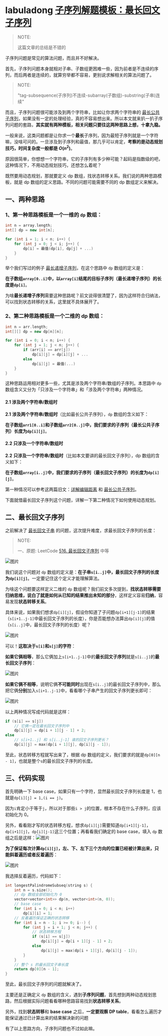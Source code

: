 # labuladong [子序列解题模板：最长回文子序列](https://mp.weixin.qq.com/s/zNai1pzXHeB2tQE6AdOXTA) 

> NOTE: 
>
> 这篇文章的总结是不错的
>
> 

子序列问题是常见的算法问题，而且并不好解决。

首先，子序列问题本身就相对子串、子数组更困难一些，因为前者是不连续的序列，而后两者是连续的，就算穷举都不容易，更别说求解相关的算法问题了。

> NOTE: 
>
> "tag-subsequence(子序列)不连续-subarray(子数组)-substring(子串)连续"
>
> 

而且，子序列问题很可能涉及到两个字符串，比如让你求两个字符串的 [最长公共子序列](http://mp.weixin.qq.com/s?__biz=MzAxODQxMDM0Mw==&mid=2247484486&idx=1&sn=0bdcb94c6390307ea32427757ec0072c&chksm=9bd7fa4eaca073583623cdb93b05dc9e1d0757b25697bb40b29b3e450124e929ff1a8eaac50f&scene=21#wechat_redirect)，如果没有一定的处理经验，真的不容易想出来。所以本文就来扒一扒子序列问题的套路，**其实就有两种模板，相关问题只要往这两种思路上想，十拿九稳。**

一般来说，这类问题都是让你求一个**最长**子序列，因为最短子序列就是一个字符嘛，没啥可问的。一旦涉及到子序列和最值，那几乎可以肯定，**考察的是动态规划技巧，时间复杂度一般都是 $O(n^2)$**。

原因很简单，你想想一个字符串，它的子序列有多少种可能？起码是指数级的吧，这种情况下，不用动态规划技巧，还想怎么着呢？

既然要用动态规划，那就要定义 dp 数组，找状态转移关系。我们说的两种思路模板，就是 dp 数组的定义思路。不同的问题可能需要不同的 dp 数组定义来解决。



## 一、两种思路

### 1、第一种思路模板是一个一维的 `dp` 数组：

```c++
int n = array.length;
int[] dp = new int[n];

for (int i = 1; i < n; i++) {
    for (int j = 0; j < i; j++) {
        dp[i] = 最值(dp[i], dp[j] + ...)
    }
}
```

举个我们写过的例子 [最长递增子序列](http://mp.weixin.qq.com/s?__biz=MzAxODQxMDM0Mw==&mid=2247484498&idx=1&sn=df58ef249c457dd50ea632f7c2e6e761&chksm=9bd7fa5aaca0734c29bcf7979146359f63f521e3060c2acbf57a4992c887aeebe2a9e4bd8a89&scene=21#wechat_redirect)，在这个思路中 `dp` 数组的定义是：

**在子数组`array[0..i]`中，以`array[i]`结尾的目标子序列（最长递增子序列）的长度是`dp[i]`**。

为啥**最长递增子序列**需要这种思路呢？前文说得很清楚了，因为这样符合归纳法，可以找到状态转移的关系，这里就不具体展开了。

### 2、第二种思路模板是一个二维的 dp 数组：

```c++
int n = arr.length;
int[][] dp = new dp[n][n];

for (int i = 0; i < n; i++) {
    for (int j = 1; j < n; j++) {
        if (arr[i] == arr[j]) 
            dp[i][j] = dp[i][j] + ...
        else
            dp[i][j] = 最值(...)
    }
}
```

这种思路运用相对更多一些，尤其是涉及两个字符串/数组的子序列。本思路中 `dp` 数组含义又分为「只涉及一个字符串」和「涉及两个字符串」两种情况。



#### 2.1 涉及两个字符串/数组时

**2.1** **涉及两个字符串/数组时**（比如最长公共子序列），`dp` 数组的含义如下：

**在子数组`arr1[0..i]`和子数组`arr2[0..j]`中，我们要求的子序列（最长公共子序列）长度为`dp[i][j]`**。



#### 2.2 只涉及一个字符串/数组时

**2.2** **只涉及一个字符串/数组时**（比如本文要讲的最长回文子序列），dp 数组的含义如下：

**在子数组`array[i..j]`中，我们要求的子序列（最长回文子序列）的长度为`dp[i][j]`**。



第一种情况可以参考这两篇旧文：[详解编辑距离](http://mp.weixin.qq.com/s?__biz=MzAxODQxMDM0Mw==&mid=2247484484&idx=1&sn=74594297022c84952162a68b7f739133&chksm=9bd7fa4caca0735a1364dd13901311ecd6ec4913c8db05a1ff6cae8f069627eebe8d651bbeb1&scene=21#wechat_redirect) 和 [最长公共子序列](http://mp.weixin.qq.com/s?__biz=MzAxODQxMDM0Mw==&mid=2247484486&idx=1&sn=0bdcb94c6390307ea32427757ec0072c&chksm=9bd7fa4eaca073583623cdb93b05dc9e1d0757b25697bb40b29b3e450124e929ff1a8eaac50f&scene=21#wechat_redirect)。

下面就借最长回文子序列这个问题，详解一下第二种情况下如何使用动态规划。

## 二、最长回文子序列

之前解决了 [最长回文子串](http://mp.weixin.qq.com/s?__biz=MzAxODQxMDM0Mw==&mid=2247484471&idx=1&sn=7c26d04a1f035770920d31377a1ebd42&chksm=9bd7fa3faca07329189e9e8b51e1a665166946b66b8e8978299ba96d5f2c0d3eafa7db08b681&scene=21#wechat_redirect) 的问题，这次提升难度，求最长回文子序列的长度：

> NOTE: 
>
> 一、原题: LeetCode [516. 最长回文子序列](https://leetcode-cn.com/problems/longest-palindromic-subsequence/) 中等
>
> 

![图片](https://mmbiz.qpic.cn/sz_mmbiz_png/gibkIz0MVqdFjEFoaWTqbOjulXH3dD7oeNDMeJTtbsO812yXRGbFzr1WibU2dfJfFibHmicIc9cEUJfjJR8nwrW3uA/640?wx_fmt=png&tp=webp&wxfrom=5&wx_lazy=1&wx_co=1)

我们说这个问题对 `dp` 数组的定义是：**在子串`s[i..j]`中，最长回文子序列的长度为`dp[i][j]`**。一定要记住这个定义才能理解算法。

为啥这个问题要这样定义二维的 `dp` 数组呢？我们前文多次提到，**找状态转移需要归纳思维，说白了就是如何从已知的结果推出未知的部分**，这样定义容易**归纳**，容易发现**状态转移关系**。

具体来说，如果我们想求`dp[i][j]`，假设你知道了子问题`dp[i+1][j-1]`的结果（`s[i+1..j-1]`中最长回文子序列的长度），你是否能想办法算出`dp[i][j]`的值（`s[i..j]`中，最长回文子序列的长度）呢？

![图片](https://mmbiz.qpic.cn/sz_mmbiz_jpg/gibkIz0MVqdFjEFoaWTqbOjulXH3dD7oeJNmn40toAKJUib1VG0ibH13tAe56cgjOlvOG9KFh0icTvu44wFsBIWeLg/640?wx_fmt=jpeg&tp=webp&wxfrom=5&wx_lazy=1&wx_co=1)

可以！**这取决于`s[i]`和`s[j]`的字符**：

**如果它俩相等**，那么它俩加上`s[i+1..j-1]`中的**最长回文子序列**就是`s[i..j]`的**最长回文子序列**：

![图片](https://mmbiz.qpic.cn/sz_mmbiz_jpg/gibkIz0MVqdFjEFoaWTqbOjulXH3dD7oeKFWfapLsB9crRHrsefjciaBQWhuqHzW8f9V1uK5dAvZwL7jTxTXIbwA/640?wx_fmt=jpeg&tp=webp&wxfrom=5&wx_lazy=1&wx_co=1)

**如果它俩不相等**，说明它俩**不可能同时**出现在`s[i..j]`的最长回文子序列中，那么把它俩**分别**加入`s[i+1..j-1]`中，看看哪个子串产生的回文子序列更长即可：

![图片](https://mmbiz.qpic.cn/sz_mmbiz_jpg/gibkIz0MVqdFjEFoaWTqbOjulXH3dD7oeSicRgnR4aEScQOYo5Nx3JWrMq34KzDhdicFyRJwiaKVCEbnicGxcs887gg/640?wx_fmt=jpeg&tp=webp&wxfrom=5&wx_lazy=1&wx_co=1)

以上两种情况写成代码就是这样：

```c++
if (s[i] == s[j])
    // 它俩一定在最长回文子序列中
    dp[i][j] = dp[i + 1][j - 1] + 2;
else
    // s[i+1..j] 和 s[i..j-1] 谁的回文子序列更长？
    dp[i][j] = max(dp[i + 1][j], dp[i][j - 1]);
```

至此，状态转移方程就写出来了，根据 dp 数组的定义，我们要求的就是`dp[0][n - 1]`，也就是整个`s`的最长回文子序列的长度。

## 三、代码实现

首先明确一下 base case，如果只有一个字符，显然最长回文子序列长度是 1，也就是`dp[i][j] = 1,(i == j)`。

因为`i`肯定小于等于`j`，所以对于那些`i > j`的位置，根本不存在什么子序列，应该初始化为 0。

另外，看看刚才写的状态转移方程，想求`dp[i][j]`需要知道`dp[i+1][j-1]`，`dp[i+1][j]`，`dp[i][j-1]`这三个位置；再看看我们确定的 base case，填入 `dp` 数组之后是这样：![图片](https://mmbiz.qpic.cn/sz_mmbiz_jpg/gibkIz0MVqdFjEFoaWTqbOjulXH3dD7oeMCfYslsX2qEWvnaZB8nia6F3uAQH9UAI2TKsARTcUsMpodiaQPicwOEmw/640?wx_fmt=jpeg&tp=webp&wxfrom=5&wx_lazy=1&wx_co=1)

**为了保证每次计算`dp[i][j]`，左、下、左下三个方向的位置已经被计算出来，只能斜着遍历或者反着遍历**：

![图片](https://mmbiz.qpic.cn/sz_mmbiz_jpg/gibkIz0MVqdFjEFoaWTqbOjulXH3dD7oeztKYzwfHAb4sO8D9MThOoibHoF3UVMAv6BNaic7KkO2oajmHI6E0aetg/640?wx_fmt=jpeg&tp=webp&wxfrom=5&wx_lazy=1&wx_co=1)

我选择反着遍历，代码如下：

```c++
int longestPalindromeSubseq(string s) {
    int n = s.size();
    // dp 数组全部初始化为 0
    vector<vector<int>> dp(n, vector<int>(n, 0));
    // base case
    for (int i = 0; i < n; i++)
        dp[i][i] = 1;
    // 反着遍历保证正确的状态转移
    for (int i = n - 1; i >= 0; i--) {
        for (int j = i + 1; j < n; j++) {
            // 状态转移方程
            if (s[i] == s[j])
                dp[i][j] = dp[i + 1][j - 1] + 2;
            else
                dp[i][j] = max(dp[i + 1][j], dp[i][j - 1]);
        }
    }
    // 整个 s 的最长回文子串长度
    return dp[0][n - 1];
}
```

至此，最长回文子序列的问题就解决了。

主要还是正确定义 `dp` 数组的含义，遇到**子序列问题**，首先想到两种动态规划思路，然后根据实际问题看看哪种思路容易找到**状态转移关系**。

另外，找到**状态转移**和 **base case** 之后，**一定要观察 DP table**，看看怎么遍历才能保证通过已计算出来的结果解决新的问题

有了以上思路方向，子序列问题也不过如此嘛。

